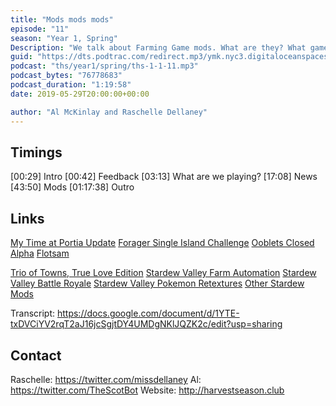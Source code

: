 ```yaml
---
title: "Mods mods mods"
episode: "11"
season: "Year 1, Spring"
Description: "We talk about Farming Game mods. What are they? What games have them? What are our favourite ones?"
guid: "https://dts.podtrac.com/redirect.mp3/ymk.nyc3.digitaloceanspaces.com/ths-1-1-11.mp3"
podcast: "ths/year1/spring/ths-1-1-11.mp3"
podcast_bytes: "76778683"
podcast_duration: "1:19:58"
date: 2019-05-29T20:00:00+00:00

author: "Al McKinlay and Raschelle Dellaney"
---
```


## Timings

[00:29] Intro
[00:42] Feedback
[03:13] What are we playing?
[17:08] News
[43:50] Mods
[01:17:38] Outro

## Links

[My Time at Portia Update](https://www.team17.com/my-time-at-portia-update-coming-to-consoles/my-time-at-portia/)
[Forager Single Island Challenge](https://twitter.com/_HopFrog/status/1128814197750427648)
[Ooblets Closed Alpha](https://twitter.com/ooblets/status/1130602667544371201)
[Flotsam](https://store.steampowered.com/app/821250/Flotsam/)

[Trio of Towns, True Love Edition](https://gbatemp.net/threads/wip-story-of-seasons-trio-of-towns-true-love-edition-patch.465917/)
[Stardew Valley Farm Automation](https://github.com/oranisagu/SDV-FarmAutomation)
[Stardew Valley Battle Royale](https://www.nexusmods.com/stardewvalley/mods/3199/?tab=description)
[Stardew Valley Pokemon Retextures](https://www.nexusmods.com/stardewvalley/mods/325/)
[Other Stardew Mods](https://www.nexusmods.com/stardewvalley/mods/)

Transcript: https://docs.google.com/document/d/1YTE-txDVCiYV2rqT2aJ16jcSgjtDY4UMDgNKlJQZK2c/edit?usp=sharing

## Contact

Raschelle: https://twitter.com/missdellaney
Al: https://twitter.com/TheScotBot
Website: http://harvestseason.club
